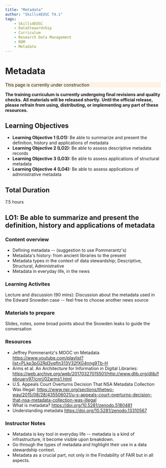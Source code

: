 ```yaml
---
title: "Metadata"
author: "Skills4EOSC T4.1"
tags:
    - Skills4EOSC
    - DataStewardship
    - Curriculum
    - Research Data Management
    - RDM
    - Metadata
---
```


# Metadata

<details open markdown style="border-color: #ff9100;">
<summary style="list-style: none; background-color: #ff91001a;">This page is currently under construction</summary>

**The training curriculum is currently undergoing final revisions and quality checks.**
**All materials will be released shortly.**
**Until the official release, please refrain from using, distributing, or implementing any part of these resources.**

</details>

## Learning Objectives

- **Learning Objective 1 (LO1):** Be able to summarize and present the definition, history and applications of metadata
- **Learning Objective 2 (LO2):** Be able to assess descriptive metadata records
- **Learning Objective 3 (LO3):** Be able to assess applications of structural metadata
- **Learning Objective 4 (LO4):** Be able to assess applications of administrative metadata

## Total Duration

7.5 hours

## LO1: Be able to summarize and present the definition, history and applications of metadata

### Content overview

- Defining metadata -- (suggestion to use Pommerantz's)
- Metadata's history: from ancient libraries to the present
- Metadata types in the context of data stewardship; Descriptive, Structural, Administrative
- Metadata in everyday life, in the news

### Learning Activites

Lecture and discussion (90 mins): Discussion about the metadata used in the Edward Snowden case -- feel free to choose another news source

### Materials to prepare

Slides, notes, some broad points about the Snowden leaks to guide the conversation

### Resources

- Jeffrey Pommerantz's MOOC on Metadata https://www.youtube.com/playlist?list=PLkp3pG2Rd3yqfIn313V32fXG4nng9Tb-H
- Arms et al. An Architecture for Information in Digital Libraries: https://web.archive.org/web/20170327015501/http://www.dlib.org/dlib/february97/cnri/02arms1.html
- U.S. Appeals Court Overturns Decision That NSA Metadata Collection Was Illegal: https://www.npr.org/sections/thetwo-way/2015/08/28/435506021/u-s-appeals-court-overturns-decision-that-nsa-metadata-collection-was-illegal
- What is metadata? https://doi.org/10.5281/zenodo.5180481
- Understanding metadata https://doi.org/10.5281/zenodo.13310567

### Instructor Notes

- Metadata is key tool in everyday life -- metadata is a kind of infrastructure, it become visible upon breakdown.
- Go through the types of metadata and highlight their use in a data stewardship context.
- Metadata as a crucial part, not only in the Findability of FAIR but in all aspects.
